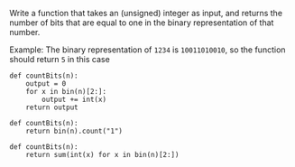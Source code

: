 Write a function that takes an (unsigned) integer as input, and returns the number of bits that are equal to one in the binary representation of that number.

Example: The binary representation of ```1234``` is ```10011010010```, so the function should return ```5``` in this case

    def countBits(n):
        output = 0
        for x in bin(n)[2:]:
            output += int(x)
        return output
        
```
def countBits(n):
    return bin(n).count("1")
```

    def countBits(n):
        return sum(int(x) for x in bin(n)[2:])    
